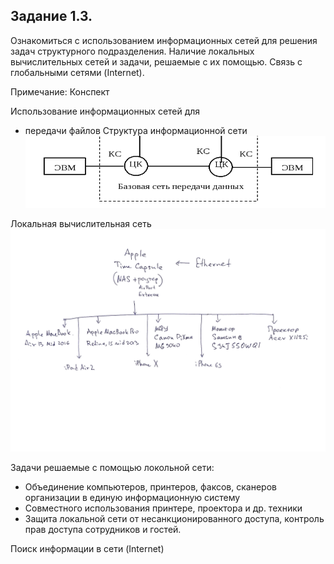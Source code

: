 ## Задание 1.3. 
Ознакомиться с использованием информационных сетей для решения задач структурного подразделения. 
Наличие локальных вычислительных сетей и задачи, решаемые с их помощью. Связь с глобальными сетями (Internet).

Примечание: Конспект

Использование информационных сетей для
- передачи файлов 
Структура информационной сети 
![](https://github.com/Bolzuka/technological_practice/blob/master/1.3/2.png) 


Локальная вычислительная сеть
![](https://github.com/Bolzuka/technological_practice/blob/master/1.3/1.png) 

Задачи решаемые с помощью локольной сети: 
- Объединение компьютеров, принтеров, факсов, сканеров организации в единую информационную систему
- Совместного использования принтере, проектора и др. техники
- Защита локальной сети от несанкционированного доступа, контроль прав доступа сотрудников и гостей.

Поиск информации в сети (Internet)
